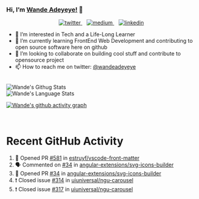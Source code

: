  ### Hi, I’m [Wande Adeyeye!](https://medium.com/@wandeadeyeye) 👋

<p align="center">

<a href="https://twitter.com/wandeadeyeye">
   <img alt="twitter" src="https://img.shields.io/badge/Twitter-1DA1F2?style=for-the-badge&logo=twitter&logoColor=white" />
</a>&nbsp;&nbsp;

<a href="https://medium.com/@wandeadeyeye">
   <img alt="medium" src="https://img.shields.io/badge/medium-000000?style=for-the-badge&logo=medium&logoColor=white" />
</a>&nbsp;&nbsp;

<!-- <a href="https://www.youtube.com/c/TechTalksWithSantosh">
   <img align="left" alt="youtube" src="https://img.shields.io/badge/YouTube-FF0000?style=for-the-badge&logo=youtube&logoColor=white" />
</a>&nbsp;&nbsp;

<a href="https://discord.gg/m6cNkVfXrQ">
   <img align="left" alt="discord" src="https://img.shields.io/badge/Discord-7289DA?style=for-the-badge&logo=discord&logoColor=white" />
</a>&nbsp;&nbsp; -->

<a href="https://www.linkedin.com/in/wandeadeyeye/">
   <img alt="linkedin" src="https://img.shields.io/badge/LinkedIn-0077B5?style=for-the-badge&logo=linkedin&logoColor=white" />
</a>

<p/>

<p align="center">

- 👀 I’m interested in Tech and a Life-Long Learner
- 🌱 I’m currently learning FrontEnd Web Development and contributing to open source software here on github
- 💞️ I’m looking to collaborate on building cool stuff and contribute to opensource project
- 📫 How to reach me on twitter: [@wandeadeyeye](https://twitter.com/wandeadeyeye)

<p/>

<br>

<img align="center" alt="Wande's Githug Stats" src="https://github-readme-stats.vercel.app/api?username=wandeadeyeye&show_icons=true&include_all_commits=true&theme=transparent"/>

<br>

<img align="center" alt="Wande's Language Stats" src="https://github-readme-stats.vercel.app/api/top-langs?username=wandeadeyeye&show_icons=true&include_all_commits=true&theme=transparent"/>

<br>

[![Wande's github activity graph](https://github-readme-activity-graph.cyclic.app/graph?username=wandeadeyeye&theme=github-compact)](https://github.com/ashutosh00710/github-readme-activity-graph)

<br>

# Recent GitHub Activity
<!--START_SECTION:activity-->
<p align="center">

1. 💪 Opened PR [#581](https://github.com/estruyf/vscode-front-matter/pull/581) in [estruyf/vscode-front-matter](https://github.com/estruyf/vscode-front-matter)
2. 🗣 Commented on [#34](https://github.com/angular-extensions/svg-icons-builder/issues/34) in [angular-extensions/svg-icons-builder](https://github.com/angular-extensions/svg-icons-builder)
3. 💪 Opened PR [#34](https://github.com/angular-extensions/svg-icons-builder/pull/34) in [angular-extensions/svg-icons-builder](https://github.com/angular-extensions/svg-icons-builder)
4. ❗️ Closed issue [#314](https://github.com/uiuniversal/ngu-carousel/issues/314) in [uiuniversal/ngu-carousel](https://github.com/uiuniversal/ngu-carousel)
5. ❗️ Closed issue [#317](https://github.com/uiuniversal/ngu-carousel/issues/317) in [uiuniversal/ngu-carousel](https://github.com/uiuniversal/ngu-carousel)

<p/>

<!--END_SECTION:activity-->

<!---
wandeadeyeye/wandeadeyeye is a ✨ special ✨ repository because its `README.md` (this file) appears on your GitHub profile.
You can click the Preview link to take a look at your changes.
--->
